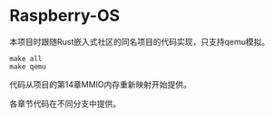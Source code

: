 # Raspberry-OS
本项目时跟随Rust嵌入式社区的同名项目的代码实现，只支持qemu模拟。

```
make all
make qemu
```

代码从项目的第14章MMIO内存重新映射开始提供。

各章节代码在不同分支中提供。
